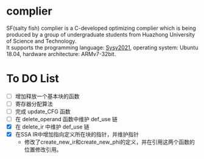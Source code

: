 # complier

SF(salty fish) complier is a C-developed optimizing complier which is being produced by a group of undergraduate students 
from Huazhong University of Science and Technology.  
It supports the programming language: [Sysy2021](https://gitlab.eduxiji.net/nscscc/compiler2021/-/blob/master/SysY语言定义.pdf),
operating system: Ubuntu 18.04, hardware architecture: ARMv7-32bit.

# To DO List

- [ ] 增加释放一个基本块的函数
- [ ] 寄存器分配算法
- [ ] 完成 update_CFG 函数
- [ ] 在 delete_operand 函数中维护 def_use 链
- [x] 在 delete_ir 中维护 def_use 链
- [x] 在SSA IR中增加指向定义所在块的指针，并维护指针 
    - 修改了create_new_ir和create_new_phi的定义，并在引用这两个函数的位置修改引用。
